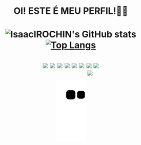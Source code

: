 
 <h1 align="center"> OI! ESTE É MEU PERFIL!👋👋 <h1>

 
 <div align="center">
 
  ![IsaacIROCHIN's GitHub stats](https://github-readme-stats.vercel.app/api?username=isaacIROCHIN&show_icons=true&theme=radical)
  [![Top Langs](https://github-readme-stats.vercel.app/api/top-langs/?username=isaacIROCHIN&layout=compact&theme=radical)](https://github.com/isaacIROCHIN/github-readme-stats)
  
 </div>
 
 <div align="center">
  <img hight="70" width="70" src="https://cdn.jsdelivr.net/gh/devicons/devicon/icons/csharp/csharp-original.svg" />
  <img hight="70" width="70" src="https://cdn.jsdelivr.net/gh/devicons/devicon/icons/css3/css3-original-wordmark.svg" />
  <img hight="70" width="70" src="https://cdn.jsdelivr.net/gh/devicons/devicon/icons/html5/html5-original-wordmark.svg" />
  <img hight="70" width="70" src="https://cdn.jsdelivr.net/gh/devicons/devicon/icons/javascript/javascript-original.svg" />
  <img hight="70" width="70" src="https://cdn.jsdelivr.net/gh/devicons/devicon/icons/python/python-original.svg" />
  <img hight="70" width="70" src="https://cdn.jsdelivr.net/gh/devicons/devicon/icons/visualstudio/visualstudio-plain.svg" />
  <img hight="70" width="70" src="https://cdn.jsdelivr.net/gh/devicons/devicon/icons/vscode/vscode-original.svg" />
  <img hight="70" width="70" src="https://cdn.jsdelivr.net/gh/devicons/devicon/icons/blender/blender-original.svg" />
 </div>

<div>

  <img hight="200" width="200" align="right" src="https://user-images.githubusercontent.com/110568596/188228399-59b652b9-38ba-41f7-8db5-fc07a7482eb7.gif" />
  
</div>

<div align="center">

  ![Snake animation](https://github.com/isaacIROCHIN/isaacIROCHIN/blob/output/github-contribution-grid-snake.svg)
  
</div>
